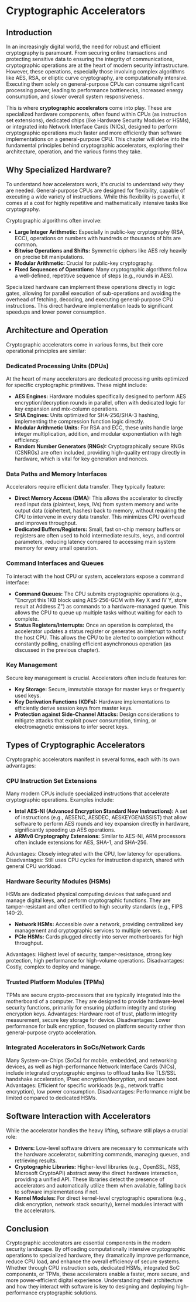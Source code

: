 # Cryptographic Accelerators

## Introduction

In an increasingly digital world, the need for robust and efficient cryptography
is paramount. From securing online transactions and protecting sensitive data to
ensuring the integrity of communications, cryptographic operations are at the
heart of modern security infrastructure. However, these operations, especially
those involving complex algorithms like AES, RSA, or elliptic curve
cryptography, are computationally intensive. Executing them solely on
general-purpose CPUs can consume significant processing power, leading to
performance bottlenecks, increased energy consumption, and slower overall system
responsiveness.

This is where **cryptographic accelerators** come into play. These are
specialized hardware components, often found within CPUs (as instruction set
extensions), dedicated chips (like Hardware Security Modules or HSMs), or
integrated into Network Interface Cards (NICs), designed to perform
cryptographic operations much faster and more efficiently than software
implementations on a general-purpose CPU. This chapter will delve into the
fundamental principles behind cryptographic accelerators, exploring their
architecture, operation, and the various forms they take.

## Why Specialized Hardware?

To understand *how* accelerators work, it's crucial to understand *why* they are
needed. General-purpose CPUs are designed for flexibility, capable of executing
a wide variety of instructions. While this flexibility is powerful, it comes at
a cost for highly repetitive and mathematically intensive tasks like
cryptography.

Cryptographic algorithms often involve:

* **Large Integer Arithmetic:** Especially in public-key cryptography (RSA,
  ECC), operations on numbers with hundreds or thousands of bits are common.
* **Bitwise Operations and Shifts:** Symmetric ciphers like AES rely heavily on
  precise bit manipulations.
* **Modular Arithmetic:** Crucial for public-key cryptography.
* **Fixed Sequences of Operations:** Many cryptographic algorithms follow a
  well-defined, repetitive sequence of steps (e.g., rounds in AES).

Specialized hardware can implement these operations directly in logic gates,
allowing for parallel execution of sub-operations and avoiding the overhead of
fetching, decoding, and executing general-purpose CPU instructions. This direct
hardware implementation leads to significant speedups and lower power
consumption.

## Architecture and Operation

Cryptographic accelerators come in various forms, but their core operational
principles are similar:

### Dedicated Processing Units (DPUs)

At the heart of many accelerators are dedicated processing units optimized for
specific cryptographic primitives. These might include:

* **AES Engines:** Hardware modules specifically designed to perform AES
  encryption/decryption rounds in parallel, often with dedicated logic for key
  expansion and mix-column operations.
* **SHA Engines:** Units optimized for SHA-256/SHA-3 hashing, implementing the
  compression function logic directly.
* **Modular Arithmetic Units:** For RSA and ECC, these units handle large
  integer multiplication, addition, and modular exponentiation with high
  efficiency.
* **Random Number Generators (RNGs):** Cryptographically secure RNGs (CSNRGs)
  are often included, providing high-quality entropy directly in hardware, which
  is vital for key generation and nonces.

### Data Paths and Memory Interfaces

Accelerators require efficient data transfer. They typically feature:

* **Direct Memory Access (DMA):** This allows the accelerator to directly read
  input data (plaintext, keys, IVs) from system memory and write output data
  (ciphertext, hashes) back to memory, without requiring the CPU to intervene in
  every data transfer. This minimizes CPU overhead and improves throughput.
* **Dedicated Buffers/Registers:** Small, fast on-chip memory buffers or
  registers are often used to hold intermediate results, keys, and control
  parameters, reducing latency compared to accessing main system memory for
  every small operation.

### Command Interfaces and Queues

To interact with the host CPU or system, accelerators expose a command
interface:

* **Command Queues:** The CPU submits cryptographic operations (e.g., "Encrypt
  this 1KB block using AES-256-GCM with Key X and IV Y, store result at Address
  Z") as commands to a hardware-managed queue. This allows the CPU to queue up
  multiple tasks without waiting for each to complete.
* **Status Registers/Interrupts:** Once an operation is completed, the
  accelerator updates a status register or generates an interrupt to notify the
  host CPU. This allows the CPU to be alerted to completion without constantly
  polling, enabling efficient asynchronous operation (as discussed in the
  previous chapter).

### Key Management

Secure key management is crucial. Accelerators often include features for:

* **Key Storage:** Secure, immutable storage for master keys or frequently used
  keys.
* **Key Derivation Functions (KDFs):** Hardware implementations to efficiently
  derive session keys from master keys.
* **Protection against Side-Channel Attacks:** Design considerations to mitigate
  attacks that exploit power consumption, timing, or electromagnetic emissions
  to infer secret keys.

## Types of Cryptographic Accelerators

Cryptographic accelerators manifest in several forms, each with its own
advantages:

### CPU Instruction Set Extensions

Many modern CPUs include specialized instructions that accelerate cryptographic
operations. Examples include:

* **Intel AES-NI (Advanced Encryption Standard New Instructions):** A set of
  instructions (e.g., AESENC, AESDEC, AESKEYGENASSIST) that allow software to
  perform AES rounds and key expansion directly in hardware, significantly
  speeding up AES operations.
* **ARMv8 Cryptography Extensions:** Similar to AES-NI, ARM processors often
  include extensions for AES, SHA-1, and SHA-256.

Advantages: Closely integrated with the CPU, low latency for operations.
Disadvantages: Still uses CPU cycles for instruction dispatch, shared with
general CPU workload.

### Hardware Security Modules (HSMs)

HSMs are dedicated physical computing devices that safeguard and manage digital
keys, and perform cryptographic functions. They are tamper-resistant and often
certified to high security standards (e.g., FIPS 140-2).

* **Network HSMs:** Accessible over a network, providing centralized key
  management and cryptographic services to multiple servers.
* **PCIe HSMs:** Cards plugged directly into server motherboards for high
  throughput.

Advantages: Highest level of security, tamper-resistance, strong key protection,
high performance for high-volume operations.
Disadvantages: Costly, complex to deploy and manage.

### Trusted Platform Modules (TPMs)

TPMs are secure crypto-processors that are typically integrated into the
motherboard of a computer. They are designed to provide hardware-level security
functions, primarily for ensuring platform integrity and storing encryption
keys.
Advantages: Hardware root of trust, platform integrity measurement, secure key
storage for device.
Disadvantages: Lower performance for bulk encryption, focused on platform
security rather than general-purpose crypto acceleration.

### Integrated Accelerators in SoCs/Network Cards

Many System-on-Chips (SoCs) for mobile, embedded, and networking devices, as
well as high-performance Network Interface Cards (NICs), include integrated
cryptographic engines to offload tasks like TLS/SSL handshake acceleration,
IPsec encryption/decryption, and secure boot.
Advantages: Efficient for specific workloads (e.g., network traffic encryption),
low power consumption.
Disadvantages: Performance might be limited compared to dedicated HSMs.

## Software Interaction with Accelerators

While the accelerator handles the heavy lifting, software still plays a crucial
role:

* **Drivers:** Low-level software drivers are necessary to communicate with the
  hardware accelerator, submitting commands, managing queues, and retrieving
  results.
* **Cryptographic Libraries:** Higher-level libraries (e.g., OpenSSL, NSS,
  Microsoft CryptoAPI) abstract away the direct hardware interaction, providing
  a unified API. These libraries detect the presence of accelerators and
  automatically utilize them when available, falling back to software
  implementations if not.
* **Kernel Modules:** For direct kernel-level cryptographic operations (e.g.,
  disk encryption, network stack security), kernel modules interact with the
  accelerators.

## Conclusion

Cryptographic accelerators are essential components in the modern security
landscape. By offloading computationally intensive cryptographic operations to
specialized hardware, they dramatically improve performance, reduce CPU load,
and enhance the overall efficiency of secure systems. Whether through CPU
instruction sets, dedicated HSMs, integrated SoC components, or TPMs, these
accelerators enable a faster, more secure, and more power-efficient digital
experience. Understanding their architecture and how they interact with software
is key to designing and deploying high-performance cryptographic solutions.
